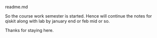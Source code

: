 readme.md

So the course work semester is started. Hence will continue the notes for qiskit along with lab by january end or feb mid or so.

Thanks for staying here.

